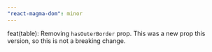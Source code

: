 ```yaml
---
"react-magma-dom": minor
---
```


feat(table): Removing `hasOuterBorder` prop. This was a new prop this version, so this is not a breaking change.